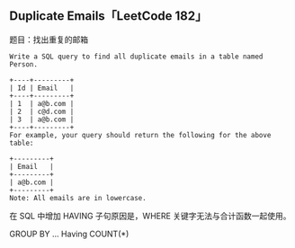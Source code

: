 ## Duplicate Emails「LeetCode 182」

题目：找出重复的邮箱

```
Write a SQL query to find all duplicate emails in a table named Person.

+----+---------+
| Id | Email   |
+----+---------+
| 1  | a@b.com |
| 2  | c@d.com |
| 3  | a@b.com |
+----+---------+
For example, your query should return the following for the above table:

+---------+
| Email   |
+---------+
| a@b.com |
+---------+
Note: All emails are in lowercase.
```

在 SQL 中增加 HAVING 子句原因是，WHERE 关键字无法与合计函数一起使用。

GROUP BY ... Having COUNT(*)
